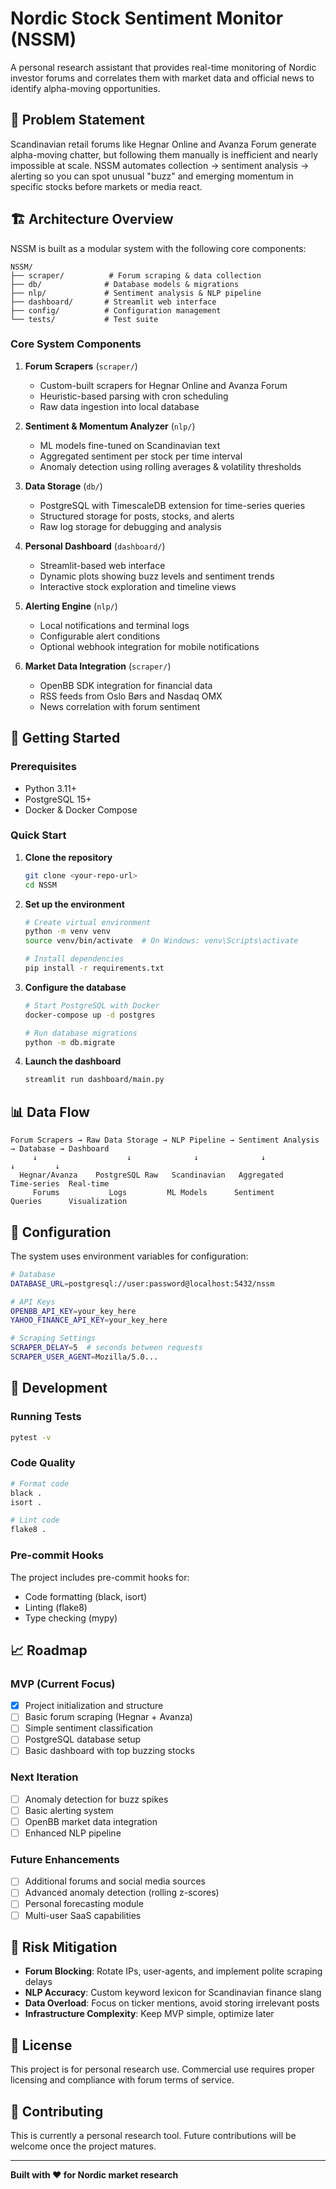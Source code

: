 # Nordic Stock Sentiment Monitor (NSSM)

A personal research assistant that provides real-time monitoring of Nordic investor forums and correlates them with market data and official news to identify alpha-moving opportunities.

## 🎯 Problem Statement

Scandinavian retail forums like Hegnar Online and Avanza Forum generate alpha-moving chatter, but following them manually is inefficient and nearly impossible at scale. NSSM automates collection → sentiment analysis → alerting so you can spot unusual "buzz" and emerging momentum in specific stocks before markets or media react.

## 🏗️ Architecture Overview

NSSM is built as a modular system with the following core components:

```
NSSM/
├── scraper/          # Forum scraping & data collection
├── db/              # Database models & migrations
├── nlp/             # Sentiment analysis & NLP pipeline
├── dashboard/       # Streamlit web interface
├── config/          # Configuration management
└── tests/           # Test suite
```

### Core System Components

1. **Forum Scrapers** (`scraper/`)
   - Custom-built scrapers for Hegnar Online and Avanza Forum
   - Heuristic-based parsing with cron scheduling
   - Raw data ingestion into local database

2. **Sentiment & Momentum Analyzer** (`nlp/`)
   - ML models fine-tuned on Scandinavian text
   - Aggregated sentiment per stock per time interval
   - Anomaly detection using rolling averages & volatility thresholds

3. **Data Storage** (`db/`)
   - PostgreSQL with TimescaleDB extension for time-series queries
   - Structured storage for posts, stocks, and alerts
   - Raw log storage for debugging and analysis

4. **Personal Dashboard** (`dashboard/`)
   - Streamlit-based web interface
   - Dynamic plots showing buzz levels and sentiment trends
   - Interactive stock exploration and timeline views

5. **Alerting Engine** (`nlp/`)
   - Local notifications and terminal logs
   - Configurable alert conditions
   - Optional webhook integration for mobile notifications

6. **Market Data Integration** (`scraper/`)
   - OpenBB SDK integration for financial data
   - RSS feeds from Oslo Børs and Nasdaq OMX
   - News correlation with forum sentiment

## 🚀 Getting Started

### Prerequisites

- Python 3.11+
- PostgreSQL 15+
- Docker & Docker Compose

### Quick Start

1. **Clone the repository**
   ```bash
   git clone <your-repo-url>
   cd NSSM
   ```

2. **Set up the environment**
   ```bash
   # Create virtual environment
   python -m venv venv
   source venv/bin/activate  # On Windows: venv\Scripts\activate
   
   # Install dependencies
   pip install -r requirements.txt
   ```

3. **Configure the database**
   ```bash
   # Start PostgreSQL with Docker
   docker-compose up -d postgres
   
   # Run database migrations
   python -m db.migrate
   ```

4. **Launch the dashboard**
   ```bash
   streamlit run dashboard/main.py
   ```

## 📊 Data Flow

```
Forum Scrapers → Raw Data Storage → NLP Pipeline → Sentiment Analysis → Database → Dashboard
     ↓                    ↓              ↓              ↓              ↓         ↓
  Hegnar/Avanza    PostgreSQL Raw   Scandinavian   Aggregated     Time-series  Real-time
     Forums           Logs         ML Models      Sentiment      Queries      Visualization
```

## 🔧 Configuration

The system uses environment variables for configuration:

```bash
# Database
DATABASE_URL=postgresql://user:password@localhost:5432/nssm

# API Keys
OPENBB_API_KEY=your_key_here
YAHOO_FINANCE_API_KEY=your_key_here

# Scraping Settings
SCRAPER_DELAY=5  # seconds between requests
SCRAPER_USER_AGENT=Mozilla/5.0...
```

## 🧪 Development

### Running Tests
```bash
pytest -v
```

### Code Quality
```bash
# Format code
black .
isort .

# Lint code
flake8 .
```

### Pre-commit Hooks
The project includes pre-commit hooks for:
- Code formatting (black, isort)
- Linting (flake8)
- Type checking (mypy)

## 📈 Roadmap

### MVP (Current Focus)
- [x] Project initialization and structure
- [ ] Basic forum scraping (Hegnar + Avanza)
- [ ] Simple sentiment classification
- [ ] PostgreSQL database setup
- [ ] Basic dashboard with top buzzing stocks

### Next Iteration
- [ ] Anomaly detection for buzz spikes
- [ ] Basic alerting system
- [ ] OpenBB market data integration
- [ ] Enhanced NLP pipeline

### Future Enhancements
- [ ] Additional forums and social media sources
- [ ] Advanced anomaly detection (rolling z-scores)
- [ ] Personal forecasting module
- [ ] Multi-user SaaS capabilities

## 🚨 Risk Mitigation

- **Forum Blocking**: Rotate IPs, user-agents, and implement polite scraping delays
- **NLP Accuracy**: Custom keyword lexicon for Scandinavian finance slang
- **Data Overload**: Focus on ticker mentions, avoid storing irrelevant posts
- **Infrastructure Complexity**: Keep MVP simple, optimize later

## 📝 License

This project is for personal research use. Commercial use requires proper licensing and compliance with forum terms of service.

## 🤝 Contributing

This is currently a personal research tool. Future contributions will be welcome once the project matures.

---

**Built with ❤️ for Nordic market research**
